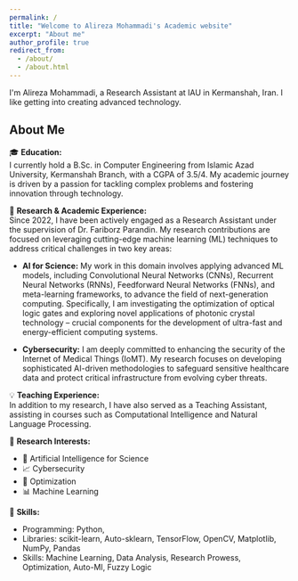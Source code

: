 ```yaml
---
permalink: /
title: "Welcome to Alireza Mohammadi's Academic website"
excerpt: "About me"
author_profile: true
redirect_from:
  - /about/
  - /about.html
---
```


I'm Alireza Mohammadi, a Research Assistant at IAU in Kermanshah, Iran. I like getting into creating advanced technology.

## About Me

🎓 **Education:**  
I currently hold a B.Sc. in Computer Engineering from Islamic Azad University, Kermanshah Branch, with a CGPA of 3.5/4. My academic journey is driven by a passion for tackling complex problems and fostering innovation through technology.

🔬 **Research & Academic Experience:**  
Since 2022, I have been actively engaged as a Research Assistant under the supervision of Dr. Fariborz Parandin.  My research contributions are focused on leveraging cutting-edge machine learning (ML) techniques to address critical challenges in two key areas:

* **AI for Science:**  My work in this domain involves applying advanced ML models, including Convolutional Neural Networks (CNNs), Recurrent Neural Networks (RNNs), Feedforward Neural Networks (FNNs), and meta-learning frameworks, to advance the field of next-generation computing.  Specifically, I am investigating the optimization of optical logic gates and exploring novel applications of photonic crystal technology – crucial components for the development of ultra-fast and energy-efficient computing systems.

* **Cybersecurity:**  I am deeply committed to enhancing the security of the Internet of Medical Things (IoMT). My research focuses on developing sophisticated AI-driven methodologies to safeguard sensitive healthcare data and protect critical infrastructure from evolving cyber threats.


💡 **Teaching Experience:**  
In addition to my research, I have also served as a Teaching Assistant, assisting in courses such as Computational Intelligence and Natural Language Processing. 

🚀 **Research Interests:**
- 🤖 Artificial Intelligence for Science
- 📈 Cybersecurity
- 🔧 Optimization
- 📊 Machine Learning


🔧 **Skills:**
- Programming: Python, 
- Libraries: scikit-learn, Auto-sklearn, TensorFlow, OpenCV, Matplotlib, NumPy, Pandas
- Skills: Machine Learning, Data Analysis, Research Prowess, Optimization, Auto-Ml, Fuzzy Logic


